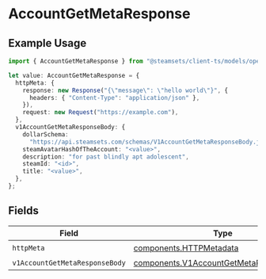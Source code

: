 # AccountGetMetaResponse

## Example Usage

```typescript
import { AccountGetMetaResponse } from "@steamsets/client-ts/models/operations";

let value: AccountGetMetaResponse = {
  httpMeta: {
    response: new Response("{\"message\": \"hello world\"}", {
      headers: { "Content-Type": "application/json" },
    }),
    request: new Request("https://example.com"),
  },
  v1AccountGetMetaResponseBody: {
    dollarSchema:
      "https://api.steamsets.com/schemas/V1AccountGetMetaResponseBody.json",
    steamAvatarHashOfTheAccount: "<value>",
    description: "for past blindly apt adolescent",
    steamId: "<id>",
    title: "<value>",
  },
};
```

## Fields

| Field                                                                                              | Type                                                                                               | Required                                                                                           | Description                                                                                        |
| -------------------------------------------------------------------------------------------------- | -------------------------------------------------------------------------------------------------- | -------------------------------------------------------------------------------------------------- | -------------------------------------------------------------------------------------------------- |
| `httpMeta`                                                                                         | [components.HTTPMetadata](../../models/components/httpmetadata.md)                                 | :heavy_check_mark:                                                                                 | N/A                                                                                                |
| `v1AccountGetMetaResponseBody`                                                                     | [components.V1AccountGetMetaResponseBody](../../models/components/v1accountgetmetaresponsebody.md) | :heavy_minus_sign:                                                                                 | OK                                                                                                 |